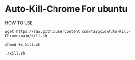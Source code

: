 # Auto-Kill-Chrome For ubuntu

HOW TO USE

```shell
wget https://raw.githubusercontent.com/faiqxid/Auto-Kill-Chrome/main/kill.sh
```
```shell
chmod +x kill.sh
```
```shell
./kill.sh
```
